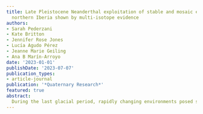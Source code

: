 ```yaml
---
title: Late Pleistocene Neanderthal exploitation of stable and mosaic ecosystems in
  northern Iberia shown by multi-isotope evidence
authors:
- Sarah Pederzani
- Kate Britton
- Jennifer Rose Jones
- Lucı́a Agudo Pérez
- Jeanne Marie Geiling
- Ana B Marín-Arroyo
date: '2023-01-01'
publishDate: '2023-07-07'
publication_types:
- article-journal
publication: '*Quaternary Research*'
featured: true
abstract: 
  During the last glacial period, rapidly changing environments posed substantial challenges to Neanderthal populations in Europe. Southern continental regions, such as Iberia, have been proposed as important climatic “buffer” zones during glacial phases. Contextualising the climatic and ecological conditions Neanderthals faced is relevant to interpreting their resilience. However, records of the environments and ecosystems they exploited across Iberia exhibit temporal and spatial gaps in coverage. Here we provide new evidence for palaeotemperatures, vegetation structure, and prey herbivore ecology during the late Pleistocene (MIS 5–3) in northern Spain, by applying multiple stable isotope tracers (δ^18^O, δ^13^C, δ^15^N, δ^34^S) to herbivore skeletal remains associated with Neanderthal occupations at Axlor Cave, Bizkaia. The results show little change over time and indicate stable climatic conditions and ecosystems across different occupations. Large within-layer isotopic variability in nitrogen and sulphur suggests the presence of a mosaic environment and a variety of isotopic ecotones that were exploited by Neanderthals and their prey. We implement a combination of carbonate and phosphate δ^18^O measurements to estimate palaeotemperatures using a cost-effective workflow. We show that the targeted use of phosphate δ^18^O measurements to anchor summer peak and winter trough areas enables high-precision seasonal palaeoclimatic reconstructions.
---
```

